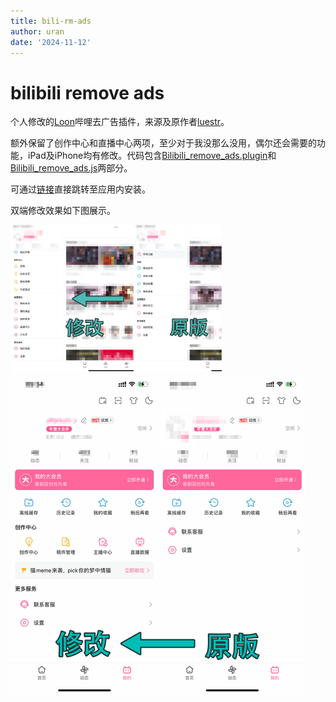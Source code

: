 ```yaml
---
title: bili-rm-ads
author: uran
date: '2024-11-12'
---
```


# bilibili remove ads
个人修改的[Loon](https://nsloon.app/)哔哩去广告插件，来源及原作者[luestr](https://github.com/luestr/ProxyResource)。

额外保留了创作中心和直播中心两项，至少对于我没那么没用，偶尔还会需要的功能，iPad及iPhone均有修改。代码包含[Bilibili_remove_ads.plugin](/posts/bili-rm-ads-plugin/)和[Bilibili_remove_ads.js](bili-rm-ads-js/)两部分。

可通过[链接](https://www.nsloon.com/openloon/import?plugin=https://raw.githubusercontent.com/uranv/blbl-uiopt/refs/heads/main/Bilibili_remove_ads.plugin)直接跳转至应用内安装。

双端修改效果如下图展示。

<img src="https://github.com/uranv/blbl-uiopt/raw/main/ipad.jpg" alt="ipad" style="zoom: 33%;" />

<img src="https://github.com/uranv/blbl-uiopt/raw/main/iphone.jpg" alt="iphone" style="zoom: 50%;" />